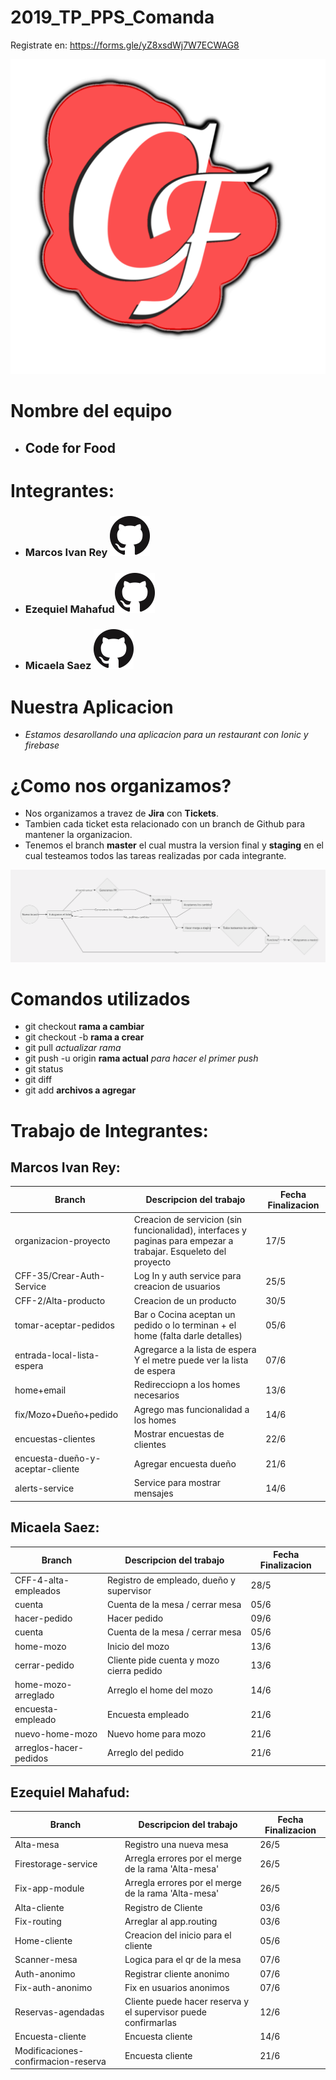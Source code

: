 # 2019_TP_PPS_Comanda

Registrate en: https://forms.gle/yZ8xsdWj7W7ECWAG8

![Logo Code for Food](icono_1.png)

# Nombre del equipo
- ## Code for Food

# Integrantes:
 - ### Marcos Ivan Rey [![](github.png)](https://github.com/marcos514  "marcos514")
 - ### Ezequiel Mahafud[![](github.png)](https://github.com/Skieel  "Skieel")
 - ### Micaela Saez  [![](github.png)](https://github.com/micaasaezz "micaasaezz")

# Nuestra Aplicacion
- *Estamos desarollando una aplicacion para un restaurant con Ionic y firebase*

# ¿Como nos organizamos?
- Nos organizamos a travez de **Jira** con **Tickets**.
- Tambien cada ticket esta relacionado con un branch de Github para mantener la organizacion.
- Tenemos el branch **master** el cual mustra la version final y **staging** en el cual testeamos todos las tareas realizadas por cada integrante.

![rECORRIDO](RECORRIDO.png)

# Comandos utilizados
- git checkout **rama a cambiar**
- git checkout -b **rama a crear**
- git pull *actualizar rama*
- git push -u origin **rama actual** *para hacer el primer push*
- git status
- git diff
- git add **archivos a agregar**

# Trabajo de Integrantes:

## Marcos Ivan Rey:

| Branch | Descripcion del trabajo | Fecha Finalizacion |
|---|---|---|
| organizacion-proyecto | Creacion de servicion (sin funcionalidad), interfaces y paginas para empezar a trabajar. Esqueleto del proyecto | 17/5 |
| CFF-35/Crear-Auth-Service | Log In y auth service para creacion de usuarios | 25/5 |
| CFF-2/Alta-producto | Creacion de un producto | 30/5 |
| tomar-aceptar-pedidos | Bar o Cocina aceptan un pedido o lo terminan + el home (falta darle detalles) | 05/6 |
| entrada-local-lista-espera | Agregarce a la lista de espera Y el metre puede ver la lista de espera | 07/6 |
| home+email | Redirecciopn a los homes necesarios  | 13/6 |
| fix/Mozo+Dueño+pedido | Agrego mas funcionalidad a los homes  | 14/6 |
| encuestas-clientes | Mostrar encuestas de clientes  | 22/6 |
| encuesta-dueño-y-aceptar-cliente | Agregar encuesta dueño  | 21/6 |
| alerts-service | Service para mostrar mensajes  | 14/6 |



## Micaela Saez:

| Branch | Descripcion del trabajo | Fecha Finalizacion |
|---|---|---|
| CFF-4-alta-empleados | Registro de empleado, dueño y supervisor | 28/5 |
| cuenta | Cuenta de la mesa / cerrar mesa | 05/6 |
| hacer-pedido | Hacer pedido | 09/6 |
| cuenta | Cuenta de la mesa / cerrar mesa | 05/6 |
| home-mozo | Inicio del mozo | 13/6 |
| cerrar-pedido | Cliente pide cuenta y mozo cierra pedido | 13/6 |
| home-mozo-arreglado | Arreglo el home del mozo | 14/6 |
| encuesta-empleado | Encuesta empleado | 21/6 |
| nuevo-home-mozo | Nuevo home para mozo | 21/6 |
| arreglos-hacer-pedidos | Arreglo del pedido | 21/6 |

## Ezequiel Mahafud:

| Branch | Descripcion del trabajo | Fecha Finalizacion |
|---|---|---|
| Alta-mesa | Registro una nueva mesa | 26/5 |
| Firestorage-service | Arregla errores por el merge de la rama 'Alta-mesa' | 26/5 |
| Fix-app-module | Arregla errores por el merge de la rama 'Alta-mesa' | 26/5 |
| Alta-cliente | Registro de Cliente | 03/6 |
| Fix-routing | Arreglar al app.routing | 03/6 |
| Home-cliente | Creacion del inicio para el cliente | 05/6 |
| Scanner-mesa | Logica para el qr de la mesa | 07/6 |
| Auth-anonimo | Registrar cliente anonimo | 07/6 |
| Fix-auth-anonimo | Fix en usuarios anonimos | 07/6 |
| Reservas-agendadas | Cliente puede hacer reserva y el supervisor puede confirmarlas | 12/6 |
| Encuesta-cliente | Encuesta cliente | 14/6 |
| Modificaciones-confirmacion-reserva | Encuesta cliente | 21/6 |
